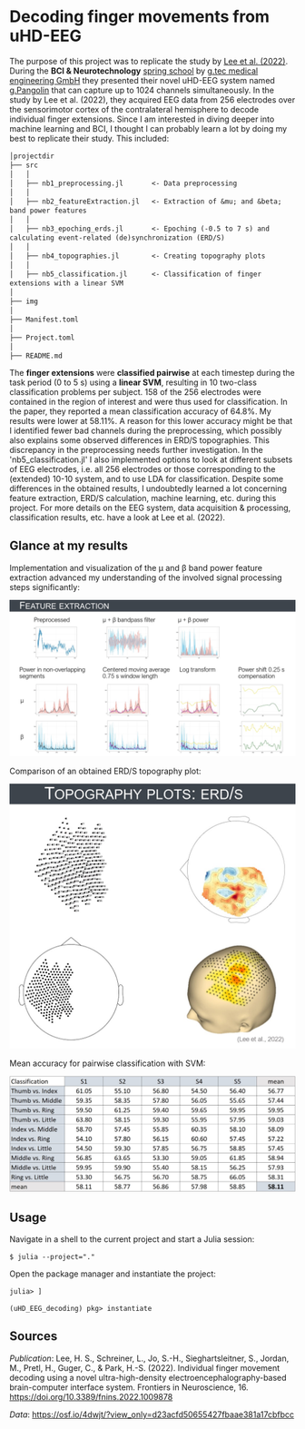 # **Decoding finger movements from uHD-EEG**
The purpose of this project was to replicate the study by [Lee et al. (2022)](https://doi.org/10.3389/fnins.2022.1009878). During the **BCI & Neurotechnology** [spring school](https://www.gtec.at/de/spring-school-2023/) by [g.tec medical engineering GmbH](https://www.gtec.at/) they presented their novel uHD-EEG system named [g.Pangolin](https://www.gtec.at/product/g-pangolin-electrodes/) that can capture up to 1024 channels simultaneously. In the study by Lee et al. (2022), they acquired EEG data from 256 electrodes over the sensorimotor cortex of the contralateral hemisphere to decode individual finger extensions. Since I am interested in diving deeper into machine learning and BCI, I thought I can probably learn a lot by doing my best to replicate their study. This included:

```
│projectdir
├── src
│   │
│   ├── nb1_preprocessing.jl       <- Data preprocessing
│   │
│   ├── nb2_featureExtraction.jl   <- Extraction of &mu; and &beta; band power features
│   │
│   ├── nb3_epoching_erds.jl       <- Epoching (-0.5 to 7 s) and calculating event-related (de)synchronization (ERD/S)
│   │
│   ├── nb4_topographies.jl        <- Creating topography plots
│   │
│   ├── nb5_classification.jl      <- Classification of finger extensions with a linear SVM
│
├── img
│
├── Manifest.toml
│
├── Project.toml
│
├── README.md
```

The **finger extensions** were **classified pairwise** at each timestep during the task period (0 to 5 s) using a **linear SVM**, resulting in 10 two-class classification problems per subject. 158 of the 256 electrodes were contained in the region of interest and were thus used for classification. In the paper, they reported a mean classification accuracy of 64.8%. My results were lower at 58.11%. A reason for this lower accuracy might be that I identified fewer bad channels during the preprocessing, which possibly also explains some observed differences in ERD/S topographies. This discrepancy in the preprocessing needs further investigation. In the 'nb5_classification.jl' I also implemented options to look at different subsets of EEG electrodes, i.e. all 256 electrodes or those corresponding to the (extended) 10-10 system, and to use LDA for classification. Despite some differences in the obtained results, I undoubtedly learned a lot concerning feature extraction, ERD/S calculation, machine learning, etc. during this project. For more details on the EEG system, data acquisition & processing, classification results, etc. have a look at Lee et al. (2022).

## Glance at my results

Implementation and visualization of the &mu; and &beta; band power feature extraction advanced my understanding of the involved signal processing steps significantly:

![featureExtraction](img/featureExtraction.jpg)

Comparison of an obtained ERD/S topography plot:

![topo_erds](img/topo_erds.jpg)

Mean accuracy for pairwise classification with SVM:

![classification_accuracy_SVM](img/classification_accuracy_SVM.jpg)

## Usage
Navigate in a shell to the current project and start a Julia session:

```console
$ julia --project="."
```

Open the package manager and instantiate the project:

```console
julia> ]
```

```console
(uHD_EEG_decoding) pkg> instantiate
```

## Sources
*Publication*: Lee, H. S., Schreiner, L., Jo, S.-H., Sieghartsleitner, S., Jordan, M., Pretl, H., Guger, C., & Park, H.-S. (2022). Individual finger movement decoding using a novel ultra-high-density electroencephalography-based brain-computer interface system. Frontiers in Neuroscience, 16. https://doi.org/10.3389/fnins.2022.1009878

*Data*: https://osf.io/4dwjt/?view_only=d23acfd50655427fbaae381a17cbfbcc